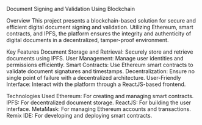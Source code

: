 Document Signing and Validation Using Blockchain

Overview
This project presents a blockchain-based solution for secure and efficient digital document signing and validation. Utilizing Ethereum, smart contracts, and IPFS, the platform ensures the integrity and authenticity of digital documents in a decentralized, tamper-proof environment.

Key Features
Document Storage and Retrieval: Securely store and retrieve documents using IPFS.
User Management: Manage user identities and permissions efficiently.
Smart Contracts: Use Ethereum smart contracts to validate document signatures and timestamps.
Decentralization: Ensure no single point of failure with a decentralized architecture.
User-Friendly Interface: Interact with the platform through a ReactJS-based frontend.

Technologies Used
Ethereum: For creating and managing smart contracts.
IPFS: For decentralized document storage.
ReactJS: For building the user interface.
MetaMask: For managing Ethereum accounts and transactions.
Remix IDE: For developing and deploying smart contracts.
